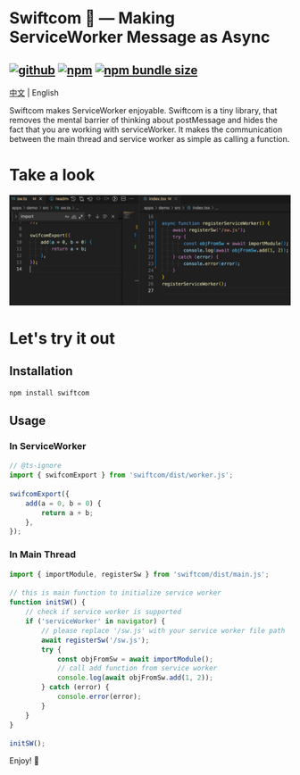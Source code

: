 # Swiftcom 🚀 — Making ServiceWorker Message as Async
[![github](https://img.shields.io/github/stars/paul-leo/swiftcom)]()
[![npm](https://img.shields.io/npm/v/swiftcom)](https://www.npmjs.com/package/swiftcom)
[![npm bundle size](https://img.shields.io/bundlephobia/minzip/swiftcom)](https://www.npmjs.com/package/swiftcom)
----------------
[中文](./README.zh-CN.md) | English

Swiftcom makes ServiceWorker enjoyable. Swiftcom is a tiny library, that removes the mental barrier of thinking about postMessage and hides the fact that you are working with serviceWorker. It makes the communication between the main thread and service worker as simple as calling a function.

# Take a look
[![take a look](https://github.com/paul-leo/swiftcom/raw/main/docs/demo.jpg)](https://github.com/paul-leo/swiftcom)


# Let's try it out
## Installation
```bash
npm install swiftcom
```

## Usage
### In ServiceWorker
```javascript
// @ts-ignore
import { swifcomExport } from 'swiftcom/dist/worker.js';

swifcomExport({
    add(a = 0, b = 0) {
        return a + b;
    },
});

```
### In Main Thread

```javascript
import { importModule, registerSw } from 'swiftcom/dist/main.js';

// this is main function to initialize service worker
function initSW() {
    // check if service worker is supported
    if ('serviceWorker' in navigator) {
        // please replace '/sw.js' with your service worker file path
        await registerSw('/sw.js');
        try {
            const objFromSw = await importModule();
            // call add function from service worker
            console.log(await objFromSw.add(1, 2));
        } catch (error) {
            console.error(error);
        }
    }
}

initSW();
```

Enjoy! 🎉

